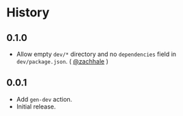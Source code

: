 History
=======

## 0.1.0

* Allow empty `dev/*` directory and no `dependencies` field in
  `dev/package.json`. ( [@zachhale][] )

## 0.0.1

* Add `gen-dev` action.
* Initial release.

[@ryan-roemer]: https://github.com/ryan-roemer
[@zachhale]: https://github.com/zachhale
